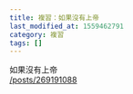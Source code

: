 ```yaml
---
title: 複習：如果沒有上帝
last_modified_at: 1559462791
category: 複習
tags: []
---
```


<p>如果沒有上帝<br/>
<a href="/posts/269191088" target="_blank">/posts/269191088</a></p>
<p> </p>
